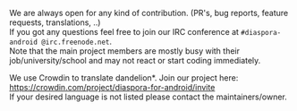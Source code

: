 We are always open for any kind of contribution. (PR's, bug reports, feature requests, translations, ..)  
If you got any questions feel free to join our IRC conference at `#diaspora-android @irc.freenode.net`.  
Note that the main project members are mostly busy with their job/university/school and may not react or start coding immediately.

We use Crowdin to translate dandelion\*. Join our project here:   <https://crowdin.com/project/diaspora-for-android/invite>  
If your desired language is not listed please contact the maintainers/owner.  
